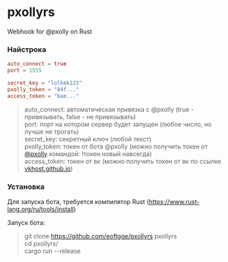 # pxollyrs
Webhook for @pxolly on Rust

### Найстрока 
```toml
auto_connect = true 
port = 1555

secret_key = "lolkek123"
pxolly_token = "84f..."
access_token = "bae..."
```
> auto_connect: автоматическая привязка с @pxolly (true - привязывать, false - не привязывать) <br/>
> port: порт на котором сервер будет запущен (любое число, но лучше не трогать) <br/>
> secret_key: секретный ключ (любой текст) <br/>
> pxolly_token: токен от бота @pxolly (можно получить токен от [@pxolly](https://vk.me/pxolly) командой: !токен новый навсегда) <br/>
> access_token: токен от вк (можно получить токен от вк по ссылке [vkhost.github.io](https://vkhost.github.io)) <br/>

### Установка
Для запуска бота, требуется компилятор Rust (https://www.rust-lang.org/ru/tools/install)

Запуск бота:
> git clone https://github.com/eoftgge/pxollyrs pxollyrs <br/>
> cd pxollyrs/ <br/>
> cargo run --release <br/>
